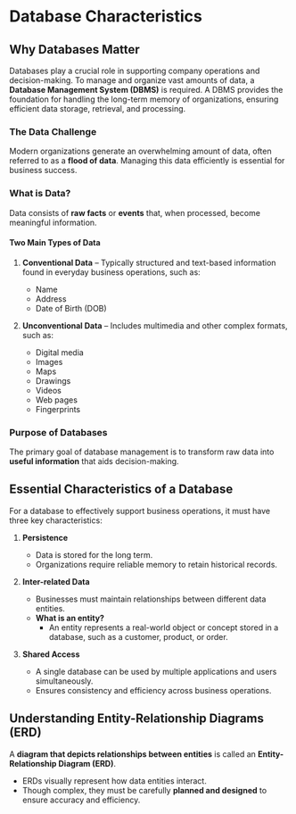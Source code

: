 # Database Characteristics  

## Why Databases Matter  
Databases play a crucial role in supporting company operations and decision-making. To manage and organize vast amounts of data, a **Database Management System (DBMS)** is required. A DBMS provides the foundation for handling the long-term memory of organizations, ensuring efficient data storage, retrieval, and processing.  

### The Data Challenge  
Modern organizations generate an overwhelming amount of data, often referred to as a **flood of data**. Managing this data efficiently is essential for business success.  

### What is Data?  
Data consists of **raw facts** or **events** that, when processed, become meaningful information.  

#### Two Main Types of Data  
1. **Conventional Data** – Typically structured and text-based information found in everyday business operations, such as:  
   - Name  
   - Address  
   - Date of Birth (DOB)  

2. **Unconventional Data** – Includes multimedia and other complex formats, such as:  
   - Digital media  
   - Images  
   - Maps  
   - Drawings  
   - Videos  
   - Web pages  
   - Fingerprints  

### Purpose of Databases  
The primary goal of database management is to transform raw data into **useful information** that aids decision-making.  

## Essential Characteristics of a Database  
For a database to effectively support business operations, it must have three key characteristics:  

1. **Persistence**  
   - Data is stored for the long term.  
   - Organizations require reliable memory to retain historical records.  

2. **Inter-related Data**  
   - Businesses must maintain relationships between different data entities.  
   - **What is an entity?**  
     - An entity represents a real-world object or concept stored in a database, such as a customer, product, or order.  

3. **Shared Access**  
   - A single database can be used by multiple applications and users simultaneously.  
   - Ensures consistency and efficiency across business operations.  

## Understanding Entity-Relationship Diagrams (ERD)  
A **diagram that depicts relationships between entities** is called an **Entity-Relationship Diagram (ERD)**.  
- ERDs visually represent how data entities interact.  
- Though complex, they must be carefully **planned and designed** to ensure accuracy and efficiency.  
